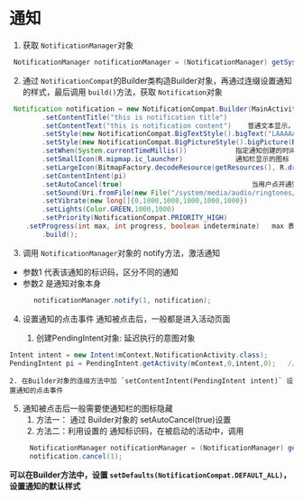 # 通知
1. 获取 `NotificationManager`对象

```java
 NotificationManager notificationManager = (NotificationManager) getSystemService(Context.NOTIFICATION_SERVICE);

 ```

 2. 通过 `NotificationCompat`的Builder类构造Builder对象，再通过连缀设置通知的样式，最后调用 `build()`方法，获取 `Notification`对象

```java
 Notification notification = new NotificationCompat.Builder(MainActivity.this)
        .setContentTitle("this is notification title")
		.setContentText("this is notification content")    普通文本显示，只显示部分内容
		.setStyle(new NotificationCompat.BigTextStyle().bigText("LAAAAAAAAAAAAAAAAAAAAAA")) 设置长文本显示，保证所有的文本都能显示
        .setStyle(new NotificationCompat.BigPictureStyle().bigPicture(BitmapFactory.decodeResource(getResources(),R.drawable.a)))  下滑通知栏看到的图片
        .setWhen(System.currentTimeMillis()) 			指定通知创建的时间
        .setSmallIcon(R.mipmap.ic_launcher)  			通知栏显示的图标
        .setLargeIcon(BitmapFactory.decodeResource(getResources(), R.drawable.large))  		 下滑通知时出现的图标
        .setContentIntent(pi)
        .setAutoCancel(true)  								当用户点开通知后，通知图标消失
        .setSound(Uri.fromFile(new File("/system/media/audio/ringtones/DreamTheme.ogg")))		  设置通知声音
        .setVibrate(new long[]{0,1000,1000,1000,1000,1000}) 			设置震动，奇数位为等待时间，偶数位为震动时间
        .setLights(Color.GREEN,1000,1000)   							设置提示灯，数字奇数位为亮起的持续时间，偶数位为灯灭的时长
        .setPriority(NotificationCompat.PRIORITY_HIGH) 					 设置通知的优先级
	.setProgress(int max, int progress, boolean indeterminate)   max 表示进度的最大值，progress:当前进度值，indeterminate：是否使用模糊进度条（不显示具体数值） false表示 不使用模糊进度，true表示使用模糊进度条
        .build();                 										生成 Notification 对象
```

3. 调用 `NotificationManager`对象的 notify方法，激活通知
- 参数1 代表该通知的标识码，区分不同的通知
- 参数2 是通知对象本身

```java
	  notificationManager.notify(1, notification);
```

4. 设置通知的点击事件
通知被点击后，一般都是进入活动页面

    1. 创建PendingIntent对象:  延迟执行的意图对象

```java
Intent intent = new Intent(mContext,NotificationActivity.class);
PendingIntent pi = PendingIntent.getActivity(mContext,0,intent,0);   // 第2、4个参数一般设为0即可

```
	2. 在Builder对象的连缀方法中加 `setContentIntent(PendingIntent intent)` 设置通知的点击事件

5. 通知被点击后一般需要使通知栏的图标隐藏
	1. 方法一： 通过 Builder对象的 setAutoCancel(true)设置
	2. 方法二：利用设置的 通知标识码，在被启动的活动中，调用

```java
     NotificationManager notificationManager = (NotificationManager) getSystemService(Context.NOTIFICATION_SERVICE);
     notification.cancel(1);

```
**可以在Builder方法中，设置 `setDefaults(NotificationCompat.DEFAULT_ALL)`，设置通知的默认样式**
